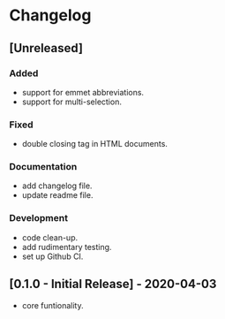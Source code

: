 # Changelog


## [Unreleased]


### Added

- support for emmet abbreviations.
- support for multi-selection.


### Fixed

- double closing tag in HTML documents.


### Documentation

- add changelog file.
- update readme file.


### Development

- code clean-up.
- add rudimentary testing.
- set up Github CI.


## [0.1.0 - Initial Release] - 2020-04-03

- core funtionality.
